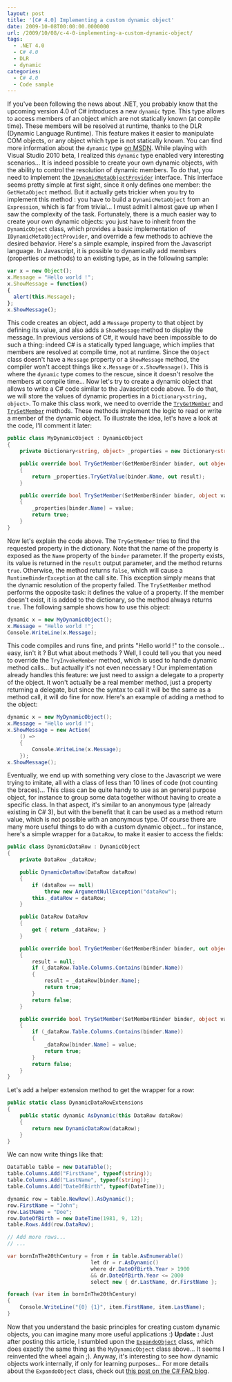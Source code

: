 ```yaml
---
layout: post
title: '[C# 4.0] Implementing a custom dynamic object'
date: 2009-10-08T00:00:00.0000000
url: /2009/10/08/c-4-0-implementing-a-custom-dynamic-object/
tags:
  - .NET 4.0
  - C# 4.0
  - DLR
  - dynamic
categories:
  - C# 4.0
  - Code sample
---
```


If you've been following the news about .NET, you probably know that the upcoming version 4.0 of C# introduces a new `dynamic` type. This type allows to access members of an object which are not statically known (at compile time). These members will be resolved at runtime, thanks to the DLR (Dynamic Language Runtime). This feature makes it easier to manipulate COM objects, or any object which type is not statically known. You can find more information about the `dynamic` type [on MSDN](http://msdn.microsoft.com/en-us/library/dd264736%28VS.100%29.aspx).  While playing with Visual Studio 2010 beta, I realized this `dynamic` type enabled very interesting scenarios... It is indeed possible to create your own dynamic objects, with the ability to control the resolution of dynamic members. To do that, you need to implement the [`IDynamicMetaObjectProvider`](http://msdn.microsoft.com/en-us/library/system.dynamic.idynamicmetaobjectprovider%28VS.100%29.aspx) interface. This interface seems pretty simple at first sight, since it only defines one member: the `GetMetaObject` method. But it actually gets trickier when you try to implement this method : you have to build a `DynamicMetaObject` from an `Expression`, which is far from trivial... I must admit I almost gave up when I saw the complexity of the task.  Fortunately, there is a much easier way to create your own dynamic objects: you just have to inherit from the `DynamicObject` class, which provides a basic implementation of `IDynamicMetaObjectProvider`, and override a few methods to achieve the desired behavior.  Here's a simple example, inspired from the Javascript language. In Javascript, it is possible to dynamically add members (properties or methods) to an existing type, as in the following sample:  
```javascript
var x = new Object();
x.Message = "Hello world !";
x.ShowMessage = function()
{
  alert(this.Message);
};
x.ShowMessage();
```
  This code creates an object, add a `Message` property to that object by defining its value, and also adds a `ShowMessage` method to display the message.  In previous versions of C#, it would have been impossible to do such a thing: indeed C# is a statically typed language, which implies that members are resolved at compile time, not at runtime. Since the `Object` class doesn't have a `Message` property or a `ShowMessage` method, the compiler won't accept things like `x.Message` or `x.ShowMessage()`. This is where the `dynamic` type comes to the rescue, since it doesn't resolve the members at compile time...  Now let's try to create a dynamic object that allows to write a C# code similar to the Javascript code above. To do that, we will store the values of dynamic properties in a `Dictionary<string, object>`. To make this class work, we need to override the [`TryGetMember`](http://msdn.microsoft.com/en-us/library/system.dynamic.dynamicobject.trygetmember%28VS.100%29.aspx) and [`TrySetMember`](http://msdn.microsoft.com/en-us/library/system.dynamic.dynamicobject.trygetmember%28VS.100%29.aspx) methods. These methods implement the logic to read or write a member of the dynamic object. To illustrate the idea, let's have a look at the code, I'll comment it later:  
```csharp
public class MyDynamicObject : DynamicObject
{
    private Dictionary<string, object> _properties = new Dictionary<string, object>();

    public override bool TryGetMember(GetMemberBinder binder, out object result)
    {
        return _properties.TryGetValue(binder.Name, out result);
    }

    public override bool TrySetMember(SetMemberBinder binder, object value)
    {
        _properties[binder.Name] = value;
        return true;
    }
}
```
  Now let's explain the code above. The `TryGetMember` tries to find the requested property in the dictionary. Note that the name of the property is exposed as the `Name` property of the `binder` parameter. If the property exists, its value is returned in the `result` output parameter, and the method returns `true`. Otherwise, the method returns `false`, which will cause a `RuntimeBinderException` at the call site. This exception simply means that the dynamic resolution of the property failed.  The `TrySetMember` method performs the opposite task: it defines the value of a property. If the member doesn't exist, it is added to the dictionary, so the method always returns `true`.  The following sample shows how to use this object:  
```csharp
dynamic x = new MyDynamicObject();
x.Message = "Hello world !";
Console.WriteLine(x.Message);
```
  This code compiles and runs fine, and prints "Hello world !" to the console... easy, isn't it ?  But what about methods ? Well, I could tell you that you need to override the `TryInvokeMember` method, which is used to handle dynamic method calls... but actually it's not even necessary ! Our implementation already handles this feature: we just need to assign a delegate to a property of the object. It won't actually be a real member method, just a property returning a delegate, but since the syntax to call it will be the same as a method call, it will do fine for now. Here's an example of adding a method to the object:  
```csharp
dynamic x = new MyDynamicObject();
x.Message = "Hello world !";
x.ShowMessage = new Action(
    () =>
    {
        Console.WriteLine(x.Message);
    });
x.ShowMessage();
```
  Eventually, we end up with something very close to the Javascript we were trying to imitate, all with a class of less than 10 lines of code (not counting the braces)...  This class can be quite handy to use as an general purpose object, for instance to group some data together without having to create a specific class. In that aspect, it's similar to an anonymous type (already existing in C# 3), but with the benefit that it can be used as a method return value, which is not possible with an anonymous type.  Of course there are many more useful things to do with a custom dynamic object... for instance, here's a simple wrapper for a `DataRow`, to make it easier to access the fields:  
```csharp
public class DynamicDataRow : DynamicObject
{
    private DataRow _dataRow;

    public DynamicDataRow(DataRow dataRow)
    {
        if (dataRow == null)
            throw new ArgumentNullException("dataRow");
        this._dataRow = dataRow;
    }

    public DataRow DataRow
    {
        get { return _dataRow; }
    }

    public override bool TryGetMember(GetMemberBinder binder, out object result)
    {
        result = null;
        if (_dataRow.Table.Columns.Contains(binder.Name))
        {
            result = _dataRow[binder.Name];
            return true;
        }
        return false;
    }

    public override bool TrySetMember(SetMemberBinder binder, object value)
    {
        if (_dataRow.Table.Columns.Contains(binder.Name))
        {
            _dataRow[binder.Name] = value;
            return true;
        }
        return false;
    }
}
```

Let's add a helper extension method to get the wrapper for a row:

```csharp
public static class DynamicDataRowExtensions
{
    public static dynamic AsDynamic(this DataRow dataRow)
    {
        return new DynamicDataRow(dataRow);
    }
}
```

We can now write things like that:

```csharp
DataTable table = new DataTable();
table.Columns.Add("FirstName", typeof(string));
table.Columns.Add("LastName", typeof(string));
table.Columns.Add("DateOfBirth", typeof(DateTime));

dynamic row = table.NewRow().AsDynamic();
row.FirstName = "John";
row.LastName = "Doe";
row.DateOfBirth = new DateTime(1981, 9, 12);
table.Rows.Add(row.DataRow);

// Add more rows...
// ...

var bornInThe20thCentury = from r in table.AsEnumerable()
                           let dr = r.AsDynamic()
                           where dr.DateOfBirth.Year > 1900
                           && dr.DateOfBirth.Year <= 2000
                           select new { dr.LastName, dr.FirstName };

foreach (var item in bornInThe20thCentury)
{
    Console.WriteLine("{0} {1}", item.FirstName, item.LastName);
}
```
  Now that you understand the basic principles for creating custom dynamic objects, you can imagine many more useful applications :)  **Update :** Just after posting this article, I stumbled upon the [`ExpandoObject`](http://msdn.microsoft.com/en-us/library/system.dynamic.expandoobject%28VS.100%29.aspx) class, which does exactly the same thing as the `MyDynamicObject` class above... It seems I reinvented the wheel again ;). Anyway, it's interesting to see how dynamic objects work internally, if only for learning purposes... For more details about the `ExpandoObject` class, check out [this post on the C# FAQ blog](http://blogs.msdn.com/csharpfaq/archive/2009/10/01/dynamic-in-c-4-0-introducing-the-expandoobject.aspx).

